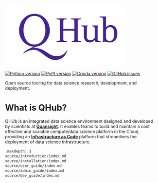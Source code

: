 ![quansight_logo](source/images/qhub_logo.png)

[![Python version](https://img.shields.io/badge/python-3.7%20%7C%203.8%20%7C%203.9-blue.svg)](https://pypi.org/project/qhub/)
[![PyPI version](https://badge.fury.io/py/qhub.svg)](https://badge.fury.io/py/qhub)
[![Conda version](https://img.shields.io/badge/conda--forge-v0.3.0-%234f28a8)](https://anaconda.org/conda-forge/qhub)
[![GitHub issues](https://img.shields.io/github/issues/quansight/qhub?style=plastic)](https://github.com/Quansight/qhub/issues/new/choose)

Open source tooling for data science research, development, and deployment.

# What is QHub?

QHUb is an integrated data science environment designed and developed by scientists at [**Quansight**](https://www.quansight.com/). It enables teams to build and maintain a cost effective and scalable compute/data science platform in the Cloud, providing an [**Infrastructure as Code**](https://en.wikipedia.org/wiki/Infrastructure_as_code) platform that streamlines the deployment of data science infrastructure.

```{toctree}
:maxdepth: 1
source/introduction/index.md
source/installation/index.md
source/user_guide/index.md
source/admin_guide/index.md
source/dev_guide/index.md
```
